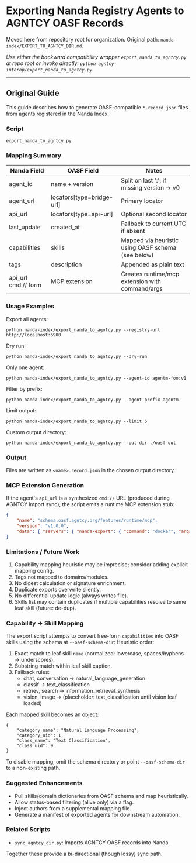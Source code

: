 # Exporting Nanda Registry Agents to AGNTCY OASF Records

Moved here from repository root for organization. Original path: `nanda-index/EXPORT_TO_AGNTCY_DIR.md`.

_Use either the backward compatibility wrapper `export_nanda_to_agntcy.py` at repo root or invoke directly: `python agntcy-interop/export_nanda_to_agntcy.py`._

---

## Original Guide

This guide describes how to generate OASF-compatible `*.record.json` files from agents registered in the Nanda Index.

### Script
`export_nanda_to_agntcy.py`

### Mapping Summary
| Nanda Field | OASF Field | Notes |
|-------------|-----------|-------|
| agent_id | name + version | Split on last ':'; if missing version -> v0 |
| agent_url | locators[type=bridge-url] | Primary locator |
| api_url | locators[type=api-url] | Optional second locator |
| last_update | created_at | Fallback to current UTC if absent |
| capabilities | skills | Mapped via heuristic using OASF schema (see below) |
| tags | description | Appended as plain text |
| api_url cmd:// form | MCP extension | Creates runtime/mcp extension with command/args |

### Usage Examples
Export all agents:
```
python nanda-index/export_nanda_to_agntcy.py --registry-url http://localhost:6900
```
Dry run:
```
python nanda-index/export_nanda_to_agntcy.py --dry-run
```
Only one agent:
```
python nanda-index/export_nanda_to_agntcy.py --agent-id agentm-foo:v1
```
Filter by prefix:
```
python nanda-index/export_nanda_to_agntcy.py --agent-prefix agentm-
```
Limit output:
```
python nanda-index/export_nanda_to_agntcy.py --limit 5
```
Custom output directory:
```
python nanda-index/export_nanda_to_agntcy.py --out-dir ./oasf-out
```

### Output
Files are written as `<name>.record.json` in the chosen output directory.

### MCP Extension Generation
If the agent's `api_url` is a synthesized `cmd://` URL (produced during AGNTCY import sync), the script emits a runtime MCP extension stub:
```json
{
	"name": "schema.oasf.agntcy.org/features/runtime/mcp",
	"version": "v1.0.0",
	"data": { "servers": { "nanda-export": { "command": "docker", "args": ["run", "image"], "env": {} } } }
}
```

### Limitations / Future Work
1. Capability mapping heuristic may be imprecise; consider adding explicit mapping config.
2. Tags not mapped to domains/modules.
3. No digest calculation or signature enrichment.
4. Duplicate exports overwrite silently.
5. No differential update logic (always writes file).
6. Skills list may contain duplicates if multiple capabilities resolve to same leaf skill (future: de-dup).

### Capability → Skill Mapping
The export script attempts to convert free-form `capabilities` into OASF skills using the schema at `--oasf-schema-dir`:
Heuristic order:
1. Exact match to leaf skill `name` (normalized: lowercase, spaces/hyphens → underscores).
2. Substring match within leaf skill caption.
3. Fallback rules:
	 - chat, conversation → natural_language_generation
	 - classif → text_classification
	 - retriev, search → information_retrieval_synthesis
	 - vision, image → (placeholder: text_classification until vision leaf loaded)

Each mapped skill becomes an object:
```
{
	"category_name": "Natural Language Processing",
	"category_uid": 1,
	"class_name": "Text Classification",
	"class_uid": 9
}
```
To disable mapping, omit the schema directory or point `--oasf-schema-dir` to a non-existing path.


### Suggested Enhancements
- Pull skills/domain dictionaries from OASF schema and map heuristically.
- Allow status-based filtering (alive only) via a flag.
- Inject authors from a supplemental mapping file.
- Generate a manifest of exported agents for downstream automation.

### Related Scripts
- `sync_agntcy_dir.py`: Imports AGNTCY OASF records into Nanda.

Together these provide a bi-directional (though lossy) sync path.